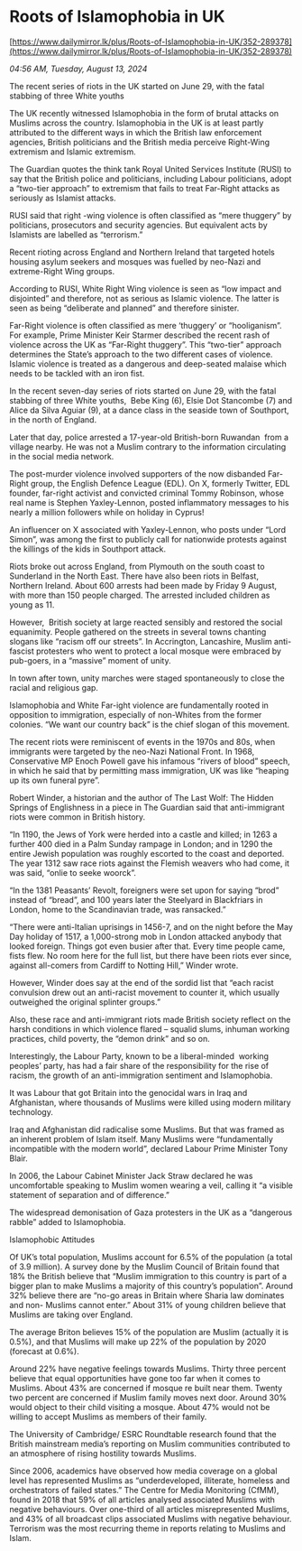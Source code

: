 # Roots of Islamophobia in UK

[https://www.dailymirror.lk/plus/Roots-of-Islamophobia-in-UK/352-289378](https://www.dailymirror.lk/plus/Roots-of-Islamophobia-in-UK/352-289378)

*04:56 AM, Tuesday, August 13, 2024*

The recent series of riots in the UK started on June 29, with the fatal stabbing of three White youths

The UK recently witnessed Islamophobia in the form of brutal attacks on Muslims across the country. Islamophobia in the UK is at least partly attributed to the different ways in which the British law enforcement agencies, British politicians and the British media perceive Right-Wing extremism and Islamic extremism.

The Guardian quotes the think tank Royal United Services Institute (RUSI) to say that the British police and politicians, including Labour politicians, adopt a “two-tier approach” to extremism that fails to treat Far-Right attacks as seriously as Islamist attacks.

RUSI said that right -wing violence is often classified as “mere thuggery” by politicians, prosecutors and security agencies. But equivalent acts by Islamists are labelled as “terrorism.”

Recent rioting across England and Northern Ireland that targeted hotels housing asylum seekers and mosques was fuelled by neo-Nazi and extreme-Right Wing groups.

According to RUSI, White Right Wing violence is seen as “low impact and disjointed” and therefore, not as serious as Islamic violence. The latter is seen as being “deliberate and planned” and therefore sinister.

Far-Right violence is often classified as mere ‘thuggery’ or “hooliganism”. For example, Prime Minister Keir Starmer described the recent rash of violence across the UK as “Far-Right thuggery”. This “two-tier” approach determines the State’s approach to the two different cases of violence. Islamic violence is treated as a dangerous and deep-seated malaise which needs to be tackled with an iron fist.

In the recent seven-day series of riots started on June 29, with the fatal stabbing of three White youths,  Bebe King (6), Elsie Dot Stancombe (7) and Alice da Silva Aguiar (9), at a dance class in the seaside town of Southport, in the north of England.

Later that day, police arrested a 17-year-old British-born Ruwandan  from a village nearby. He was not a Muslim contrary to the information circulating in the social media network.

The post-murder violence involved supporters of the now disbanded Far-Right group, the English Defence League (EDL). On X, formerly Twitter, EDL founder, far-right activist and convicted criminal Tommy Robinson, whose real name is Stephen Yaxley-Lennon, posted inflammatory messages to his nearly a million followers while on holiday in Cyprus!

An influencer on X associated with Yaxley-Lennon, who posts under “Lord Simon”, was among the first to publicly call for nationwide protests against the killings of the kids in Southport attack.

Riots broke out across England, from Plymouth on the south coast to Sunderland in the North East. There have also been riots in Belfast, Northern Ireland. About 600 arrests had been made by Friday 9 August, with more than 150 people charged. The arrested included children as young as 11.

However,  British society at large reacted sensibly and restored the social equanimity. People gathered on the streets in several towns chanting slogans like “racism off our streets”. In Accrington, Lancashire, Muslim anti-fascist protesters who went to protect a local mosque were embraced by pub-goers, in a “massive” moment of unity.

In town after town, unity marches were staged spontaneously to close the racial and religious gap.

Islamophobia and White Far-ight violence are fundamentally rooted in opposition to immigration, especially of non-Whites from the former colonies. “We want our country back” is the chief slogan of this movement.

The recent riots were reminiscent of events in the 1970s and 80s, when immigrants were targeted by the neo-Nazi National Front. In 1968, Conservative MP Enoch Powell gave his infamous “rivers of blood” speech, in which he said that by permitting mass immigration, UK was like “heaping up its own funeral pyre”.

Robert Winder, a historian and the author of The Last Wolf: The Hidden Springs of Englishness in a piece in The Guardian said that anti-immigrant riots were common in British history.

“In 1190, the Jews of York were herded into a castle and killed; in 1263 a further 400 died in a Palm Sunday rampage in London; and in 1290 the entire Jewish population was roughly escorted to the coast and deported. The year 1312 saw race riots against the Flemish weavers who had come, it was said, “onlie to seeke woorck”.

“In the 1381 Peasants’ Revolt, foreigners were set upon for saying “brod” instead of “bread”, and 100 years later the Steelyard in Blackfriars in London, home to the Scandinavian trade, was ransacked.”

“There were anti-Italian uprisings in 1456-7, and on the night before the May Day holiday of 1517, a 1,000-strong mob in London attacked anybody that looked foreign. Things got even busier after that. Every time people came, fists flew. No room here for the full list, but there have been riots ever since, against all-comers from Cardiff to Notting Hill,” Winder wrote.

However, Winder does say at the end of the sordid list that “each racist convulsion drew out an anti-racist movement to counter it, which usually outweighed the original splinter groups.”

Also, these race and anti-immigrant riots made British society reflect on the harsh conditions in which violence flared – squalid slums, inhuman working practices, child poverty, the “demon drink” and so on.

Interestingly, the Labour Party, known to be a liberal-minded  working peoples’ party, has had a fair share of the responsibility for the rise of racism, the growth of an anti-immigration sentiment and Islamophobia.

It was Labour that got Britain into the genocidal wars in Iraq and Afghanistan, where thousands of Muslims were killed using modern military technology.

Iraq and Afghanistan did radicalise some Muslims. But that was framed as an inherent problem of Islam itself. Many Muslims were “fundamentally incompatible with the modern world”, declared Labour Prime Minister Tony Blair.

In 2006, the Labour Cabinet Minister Jack Straw declared he was uncomfortable speaking to Muslim women wearing a veil, calling it “a visible statement of separation and of difference.”

The widespread demonisation of Gaza protesters in the UK as a “dangerous rabble” added to Islamophobia.

Islamophobic Attitudes

Of UK’s total population, Muslims account for 6.5% of the population (a total of 3.9 million). A survey done by the Muslim Council of Britain found that 18% the British believe that “Muslim immigration to this country is part of a bigger plan to make Muslims a majority of this country’s population”. Around 32% believe there are “no-go areas in Britain where Sharia law dominates and non- Muslims cannot enter.” About 31% of young children believe that Muslims are taking over England.

The average Briton believes 15% of the population are Muslim (actually it is 0.5%), and that Muslims will make up 22% of the population by 2020 (forecast at 0.6%).

Around 22% have negative feelings towards Muslims. Thirty three percent believe that equal opportunities have gone too far when it comes to Muslims. About 43% are concerned if mosque re built near them. Twenty two percent are concerned if Muslim family moves next door. Around 30% would object to their child visiting a mosque. About 47% would not be willing to accept Muslims as members of their family.

The University of Cambridge/ ESRC Roundtable research found that the British mainstream media’s reporting on Muslim communities contributed to an atmosphere of rising hostility towards Muslims.

Since 2006, academics have observed how media coverage on a global level has represented Muslims as “underdeveloped, illiterate, homeless and orchestrators of failed states.” The Centre for Media Monitoring (CfMM), found in 2018 that 59% of all articles analysed associated Muslims with negative behaviours. Over one-third of all articles misrepresented Muslims, and 43% of all broadcast clips associated Muslims with negative behaviour. Terrorism was the most recurring theme in reports relating to Muslims and Islam.

